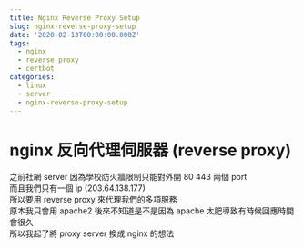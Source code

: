 ```yaml
---
title: Nginx Reverse Proxy Setup
slug: nginx-reverse-proxy-setup
date: '2020-02-13T00:00:00.000Z'
tags:
  - nginx
  - reverse proxy
  - certbot
categories:
  - linux
  - server
  - nginx-reverse-proxy-setup
---
```


# nginx 反向代理伺服器 (reverse proxy)

之前社網 server 因為學校防火牆限制只能對外開 80 443 兩個 port  
而且我們只有一個 ip (203.64.138.177)  
所以要用 reverse proxy 來代理我們的多項服務  
原本我只會用 apache2
後來不知道是不是因為 apache 太肥導致有時候回應時間會很久  
所以我起了將 proxy server 換成 nginx 的想法
